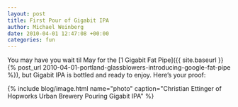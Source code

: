 ```yaml
---
layout: post
title: First Pour of Gigabit IPA
author: Michael Weinberg
date: 2010-04-01 12:47:08 +00:00
categories: fun
---
```

You may have you wait til May for the [1 Gigabit Fat Pipe]({{ site.baseurl }}{% post_url 2010-04-01-portland-glassblowers-introducing-google-fat-pipe %}), but Gigabit IPA is bottled and ready to enjoy. Here’s your proof:

{% include blog/image.html name="photo" caption="Christian Ettinger of Hopworks Urban Brewery Pouring Gigabit IPA" %}
